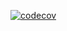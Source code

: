 [![codecov](https://codecov.io/gh/ZlobinVladimir/SpaceShip2022/graph/badge.svg?token=HM888L8K1I)](https://codecov.io/gh/ZlobinVladimir/SpaceShip2022)
